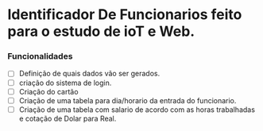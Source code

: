 # Identificador De Funcionarios feito para o estudo de ioT e Web. 

### Funcionalidades
- [ ] Definição de quais dados vão ser gerados. 
- [ ] criação do sistema de login.
- [ ] Criação do cartão
- [ ] Criação de uma tabela para dia/horario da entrada do funcionario. 
- [ ] Criação de uma tabela com salario de acordo com as horas trabalhadas e cotação de Dolar para Real.

